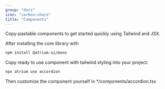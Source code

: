 ```yaml
---
group: "docs"
icon: "carbon:share"
title: "Components"
---
```


Copy-pastable components to get started quickly using Tailwind and JSX.


After installing the core library with

```bash
npm install @atrium-ui/mono
```

Copy ready to use component with tailwind styling into your project:

```bash
npx atrium use accordion
```

Then customize the component yourself in */components/accordion.tsx

